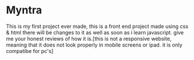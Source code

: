 # Myntra
This is my first project ever made, this is a front end project made using css &amp; html there will be changes to it as well as soon as i learn javascript. give me your honest reviews of how it is.[this is not a responsive website, meaning that it does not look properly in mobile screens or ipad. it is only compatibe for pc's]
